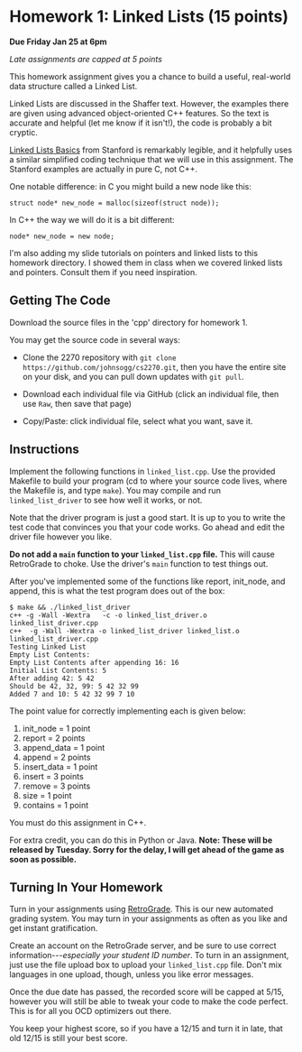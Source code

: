 Homework 1: Linked Lists (15 points)
==========

__Due Friday Jan 25 at 6pm__

_Late assignments are capped at 5 points_

This homework assignment gives you a chance to build a useful,
real-world data structure called a Linked List.

Linked Lists are discussed in the Shaffer text. However, the examples
there are given using advanced object-oriented C++ features. So the
text is accurate and helpful (let me know if it isn't!), the code is
probably a bit cryptic.

[Linked Lists Basics](http://cslibrary.stanford.edu/103/LinkedListBasics.pdf)
from Stanford is remarkably legible, and it helpfully uses a similar
simplified coding technique that we will use in this assignment. The
Stanford examples are actually in pure C, not C++.

One notable difference: in C you might build a new node like this:

	struct node* new_node = malloc(sizeof(struct node));
	
In C++ the way we will do it is a bit different:

	node* new_node = new node;

I'm also adding my slide tutorials on pointers and linked lists to
this homework directory. I showed them in class when we covered linked
lists and pointers. Consult them if you need inspiration.

Getting The Code
------------

Download the source files in the 'cpp' directory for homework 1.

You may get the source code in several ways:

- Clone the 2270 repository with `git clone
  https://github.com/johnsogg/cs2270.git`, then you have the entire
  site on your disk, and you can pull down updates with `git pull`.

- Download each individual file via GitHub (click an individual file,
  then use `Raw`, then save that page)
  
- Copy/Paste: click individual file, select what you want, save it.

Instructions
--------

Implement the following functions in `linked_list.cpp`. Use the
provided Makefile to build your program (cd to where your source code
lives, where the Makefile is, and type `make`). You may compile and
run `linked_list_driver` to see how well it works, or not. 

Note that the driver program is just a good start. It is up to you to
write the test code that convinces you that your code works. Go ahead
and edit the driver file however you like.

__Do not add a `main` function to your `linked_list.cpp` file.__ This
will cause RetroGrade to choke. Use the driver's `main` function to
test things out.

After you've implemented some of the functions like report, init_node, 
and append, this is what the test program does out of the box:

	$ make && ./linked_list_driver
	c++ -g -Wall -Wextra   -c -o linked_list_driver.o linked_list_driver.cpp
	c++  -g -Wall -Wextra -o linked_list_driver linked_list.o linked_list_driver.cpp
	Testing Linked List
	Empty List Contents: 
	Empty List Contents after appending 16: 16 
	Initial List Contents: 5 
	After adding 42: 5 42 
	Should be 42, 32, 99: 5 42 32 99 
	Added 7 and 10: 5 42 32 99 7 10 


The point value for correctly implementing each is given below:

1. init_node = 1 point
1. report = 2 points
1. append_data = 1 point
1. append = 2 points
1. insert_data = 1 point
1. insert = 3 points
1. remove = 3 points
1. size = 1 point
1. contains = 1 point

You must do this assignment in C++.

For extra credit, you can do this in Python or Java. __Note: These
will be released by Tuesday. Sorry for the delay, I will get ahead of
the game as soon as possible.__

Turning In Your Homework
--------

Turn in your assignments using
[RetroGrade](http://retrograde.cs.colorado.edu/). This is our new
automated grading system. You may turn in your assignments as often as
you like and get instant gratification.

Create an account on the RetroGrade server, and be sure to use correct
information---_especially your student ID number_. To turn in an
assignment, just use the file upload box to upload your
`linked_list.cpp` file. Don't mix languages in one upload, though,
unless you like error messages.

Once the due date has passed, the recorded score will be capped at
5/15, however you will still be able to tweak your code to make the
code perfect. This is for all you OCD optimizers out there.

You keep your highest score, so if you have a 12/15 and turn it in
late, that old 12/15 is still your best score.
